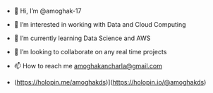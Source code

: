 - 👋 Hi, I’m @amoghak-17
- 👀 I’m interested in working with Data and Cloud Computing
- 🌱 I’m currently learning Data Science and AWS
- 💞️ I’m looking to collaborate on any real time projects
- 📫 How to reach me amoghakancharla@gmail.com

- 
  (https://holopin.me/amoghakds)](https://holopin.io/@amoghakds)

<!---
amoghak-ds/amoghak-ds is a ✨ special ✨ repository because its `README.md` (this file) appears on your GitHub profile.
You can click the Preview link to take a look at your changes.
--->
